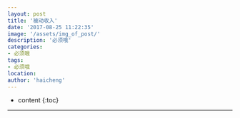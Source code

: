 ```yaml
---
layout: post
title: '被动收入'
date: '2017-08-25 11:22:35'
image: '/assets/img_of_post/'
description: '必须哦'
categories:
- 必须哦
tags:
- 必须哦
location:
author: 'haicheng'
---
```


* content
{:toc}
---------------------------------------
